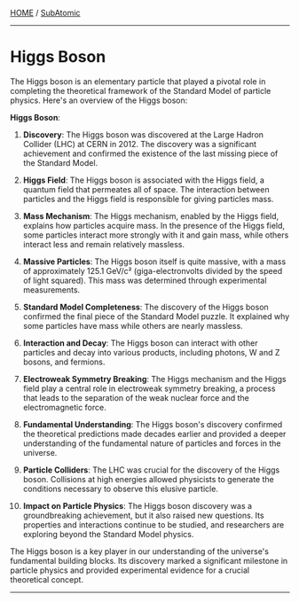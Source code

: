 [HOME](/README.md) / [SubAtomic](/assets/docs/universe/subAtomic/readme.md)    

---------------------------------------   

# Higgs Boson   

The Higgs boson is an elementary particle that played a pivotal role in completing the theoretical framework of the Standard Model of particle physics. Here's an overview of the Higgs boson:

**Higgs Boson**:

1. **Discovery**: The Higgs boson was discovered at the Large Hadron Collider (LHC) at CERN in 2012. The discovery was a significant achievement and confirmed the existence of the last missing piece of the Standard Model.

2. **Higgs Field**: The Higgs boson is associated with the Higgs field, a quantum field that permeates all of space. The interaction between particles and the Higgs field is responsible for giving particles mass.

3. **Mass Mechanism**: The Higgs mechanism, enabled by the Higgs field, explains how particles acquire mass. In the presence of the Higgs field, some particles interact more strongly with it and gain mass, while others interact less and remain relatively massless.

4. **Massive Particles**: The Higgs boson itself is quite massive, with a mass of approximately 125.1 GeV/c² (giga-electronvolts divided by the speed of light squared). This mass was determined through experimental measurements.

5. **Standard Model Completeness**: The discovery of the Higgs boson confirmed the final piece of the Standard Model puzzle. It explained why some particles have mass while others are nearly massless.

6. **Interaction and Decay**: The Higgs boson can interact with other particles and decay into various products, including photons, W and Z bosons, and fermions.

7. **Electroweak Symmetry Breaking**: The Higgs mechanism and the Higgs field play a central role in electroweak symmetry breaking, a process that leads to the separation of the weak nuclear force and the electromagnetic force.

8. **Fundamental Understanding**: The Higgs boson's discovery confirmed the theoretical predictions made decades earlier and provided a deeper understanding of the fundamental nature of particles and forces in the universe.

9. **Particle Colliders**: The LHC was crucial for the discovery of the Higgs boson. Collisions at high energies allowed physicists to generate the conditions necessary to observe this elusive particle.

10. **Impact on Particle Physics**: The Higgs boson discovery was a groundbreaking achievement, but it also raised new questions. Its properties and interactions continue to be studied, and researchers are exploring beyond the Standard Model physics.

The Higgs boson is a key player in our understanding of the universe's fundamental building blocks. Its discovery marked a significant milestone in particle physics and provided experimental evidence for a crucial theoretical concept.    

------------------    





